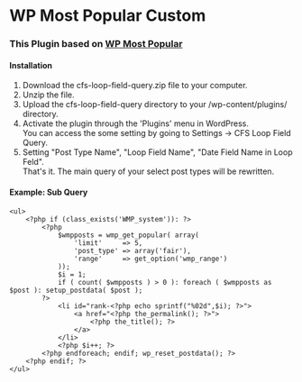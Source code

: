 # WP Most Popular Custom


### This Plugin based on [WP Most Popular](https://github.com/MattGeri/WP-Most-Popular)


#### Installation
 1. Download the cfs-loop-field-query.zip file to your computer.  
 2. Unzip the file.  
 3. Upload the cfs-loop-field-query directory to your /wp-content/plugins/ directory.  
 4. Activate the plugin through the 'Plugins' menu in WordPress.  
 You can access the some setting by going to Settings -> CFS Loop Field Query.
 5. Setting "Post Type Name", "Loop Field Name", "Date Field Name in Loop Feld".  
 That's it. The main query of your select post types will be rewritten.


#### Example: Sub Query
	<ul>
		<?php if (class_exists('WMP_system')): ?>
			<?php
				$wmpposts = wmp_get_popular( array(
					'limit'		=> 5,
					'post_type'	=> array('fair'),
					'range'		=> get_option('wmp_range')
				));
				$i = 1;
				if ( count( $wmpposts ) > 0 ): foreach ( $wmpposts as $post ): setup_postdata( $post );
			?>
				<li id="rank-<?php echo sprintf("%02d",$i); ?>">
					<a href="<?php the_permalink(); ?>">
						<?php the_title(); ?>
					</a>
				</li>
				<?php $i++; ?>
			<?php endforeach; endif; wp_reset_postdata(); ?>
		<?php endif; ?>
	</ul>

